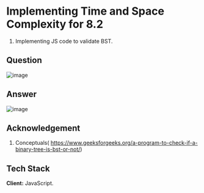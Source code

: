 
# Implementing Time and Space Complexity for 8.2
1. Implementing JS code to validate BST.

## Question
![image](https://user-images.githubusercontent.com/102906185/197227265-35b5252a-39f8-4203-83f7-6da986ecf184.png)

## Answer 
![image](https://user-images.githubusercontent.com/102906185/197227440-21ad3ca2-3acd-4169-8771-c5a1fdd87d46.png)


## Acknowledgement 
1. Conceptuals( https://www.geeksforgeeks.org/a-program-to-check-if-a-binary-tree-is-bst-or-not/)
## Tech Stack

**Client:** JavaScript.



